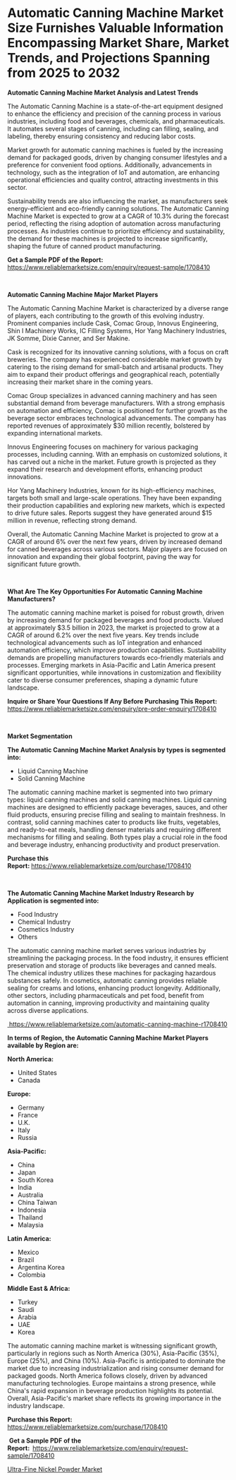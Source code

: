 <p><h1>Automatic Canning Machine Market Size Furnishes Valuable Information Encompassing Market Share, Market Trends, and Projections Spanning from 2025 to 2032</h1></p><p><strong>Automatic Canning Machine Market Analysis and Latest Trends</strong></p>
<p><p>The Automatic Canning Machine is a state-of-the-art equipment designed to enhance the efficiency and precision of the canning process in various industries, including food and beverages, chemicals, and pharmaceuticals. It automates several stages of canning, including can filling, sealing, and labeling, thereby ensuring consistency and reducing labor costs. </p><p>Market growth for automatic canning machines is fueled by the increasing demand for packaged goods, driven by changing consumer lifestyles and a preference for convenient food options. Additionally, advancements in technology, such as the integration of IoT and automation, are enhancing operational efficiencies and quality control, attracting investments in this sector. </p><p>Sustainability trends are also influencing the market, as manufacturers seek energy-efficient and eco-friendly canning solutions. The Automatic Canning Machine Market is expected to grow at a CAGR of 10.3% during the forecast period, reflecting the rising adoption of automation across manufacturing processes. As industries continue to prioritize efficiency and sustainability, the demand for these machines is projected to increase significantly, shaping the future of canned product manufacturing.</p></p>
<p><strong>Get a Sample PDF of the Report:&nbsp;</strong> <a href="https://www.reliablemarketsize.com/enquiry/request-sample/1708410?utm_campaign=3354&utm_medium=2&utm_source=Github&utm_content=ia&utm_term=27032025&utm_id=automatic-canning-machine">https://www.reliablemarketsize.com/enquiry/request-sample/1708410</a></p>
<p>&nbsp;</p>
<p><strong>Automatic Canning Machine Major Market Players</strong></p>
<p><p>The Automatic Canning Machine Market is characterized by a diverse range of players, each contributing to the growth of this evolving industry. Prominent companies include Cask, Comac Group, Innovus Engineering, Shin I Machinery Works, IC Filling Systems, Hor Yang Machinery Industries, JK Somme, Dixie Canner, and Ser Makine.</p><p>Cask is recognized for its innovative canning solutions, with a focus on craft breweries. The company has experienced considerable market growth by catering to the rising demand for small-batch and artisanal products. They aim to expand their product offerings and geographical reach, potentially increasing their market share in the coming years.</p><p>Comac Group specializes in advanced canning machinery and has seen substantial demand from beverage manufacturers. With a strong emphasis on automation and efficiency, Comac is positioned for further growth as the beverage sector embraces technological advancements. The company has reported revenues of approximately $30 million recently, bolstered by expanding international markets.</p><p>Innovus Engineering focuses on machinery for various packaging processes, including canning. With an emphasis on customized solutions, it has carved out a niche in the market. Future growth is projected as they expand their research and development efforts, enhancing product innovations.</p><p>Hor Yang Machinery Industries, known for its high-efficiency machines, targets both small and large-scale operations. They have been expanding their production capabilities and exploring new markets, which is expected to drive future sales. Reports suggest they have generated around $15 million in revenue, reflecting strong demand.</p><p>Overall, the Automatic Canning Machine Market is projected to grow at a CAGR of around 6% over the next few years, driven by increased demand for canned beverages across various sectors. Major players are focused on innovation and expanding their global footprint, paving the way for significant future growth.</p></p>
<p>&nbsp;</p>
<p><strong>What Are The Key Opportunities For Automatic Canning Machine Manufacturers?</strong></p>
<p><p>The automatic canning machine market is poised for robust growth, driven by increasing demand for packaged beverages and food products. Valued at approximately $3.5 billion in 2023, the market is projected to grow at a CAGR of around 6.2% over the next five years. Key trends include technological advancements such as IoT integration and enhanced automation efficiency, which improve production capabilities. Sustainability demands are propelling manufacturers towards eco-friendly materials and processes. Emerging markets in Asia-Pacific and Latin America present significant opportunities, while innovations in customization and flexibility cater to diverse consumer preferences, shaping a dynamic future landscape.</p></p>
<p><strong>Inquire or Share Your Questions If Any Before Purchasing This Report:</strong> <a href="https://www.reliablemarketsize.com/enquiry/pre-order-enquiry/1708410?utm_campaign=3354&utm_medium=2&utm_source=Github&utm_content=ia&utm_term=27032025&utm_id=automatic-canning-machine">https://www.reliablemarketsize.com/enquiry/pre-order-enquiry/1708410</a></p>
<p>&nbsp;</p>
<p><strong>Market Segmentation</strong></p>
<p><strong>The Automatic Canning Machine Market Analysis by types is segmented into:</strong></p>
<p><ul><li>Liquid Canning Machine</li><li>Solid Canning Machine</li></ul></p>
<p><p>The automatic canning machine market is segmented into two primary types: liquid canning machines and solid canning machines. Liquid canning machines are designed to efficiently package beverages, sauces, and other fluid products, ensuring precise filling and sealing to maintain freshness. In contrast, solid canning machines cater to products like fruits, vegetables, and ready-to-eat meals, handling denser materials and requiring different mechanisms for filling and sealing. Both types play a crucial role in the food and beverage industry, enhancing productivity and product preservation.</p></p>
<p><strong>Purchase this Report:&nbsp;</strong><a href="https://www.reliablemarketsize.com/purchase/1708410?utm_campaign=3354&utm_medium=2&utm_source=Github&utm_content=ia&utm_term=27032025&utm_id=automatic-canning-machine">https://www.reliablemarketsize.com/purchase/1708410</a></p>
<p>&nbsp;</p>
<p><strong>The Automatic Canning Machine Market Industry Research by Application is segmented into:</strong></p>
<p><ul><li>Food Industry</li><li>Chemical Industry</li><li>Cosmetics Industry</li><li>Others</li></ul></p>
<p><p>The automatic canning machine market serves various industries by streamlining the packaging process. In the food industry, it ensures efficient preservation and storage of products like beverages and canned meals. The chemical industry utilizes these machines for packaging hazardous substances safely. In cosmetics, automatic canning provides reliable sealing for creams and lotions, enhancing product longevity. Additionally, other sectors, including pharmaceuticals and pet food, benefit from automation in canning, improving productivity and maintaining quality across diverse applications.</p></p>
<p><a href="https://www.reliablemarketsize.com/automatic-canning-machine-r1708410?utm_campaign=3354&utm_medium=2&utm_source=Github&utm_content=ia&utm_term=27032025&utm_id=automatic-canning-machine">&nbsp;https://www.reliablemarketsize.com/automatic-canning-machine-r1708410</a></p>
<p><strong>In terms of Region, the Automatic Canning Machine Market Players available by Region are:</strong></p>
<p>
    <p> <strong> North America: </strong>
        <ul>
            <li>United States</li>
            <li>Canada</li>
        </ul>
        </p> 
    <p> <strong> Europe: </strong>
        <ul>
            <li>Germany</li>
            <li>France</li>
            <li>U.K.</li>
            <li>Italy</li>
            <li>Russia</li>
        </ul>
        </p> 
    <p> <strong> Asia-Pacific: </strong>
        <ul>
            <li>China</li>
            <li>Japan</li>
            <li>South Korea</li>
            <li>India</li>
            <li>Australia</li>
            <li>China Taiwan</li>
            <li>Indonesia</li>
            <li>Thailand</li>
            <li>Malaysia</li>
        </ul>
        </p> 
    <p> <strong> Latin America: </strong>
        <ul>
            <li>Mexico</li>
            <li>Brazil</li>
            <li>Argentina Korea</li>
            <li>Colombia</li>
        </ul>
        </p> 
    <p> <strong> Middle East & Africa: </strong>
        <ul>
            <li>Turkey</li>
            <li>Saudi</li>
            <li>Arabia</li>
            <li>UAE</li>
            <li>Korea</li>
        </ul>
    </p>
    </p>
<p><p>The automatic canning machine market is witnessing significant growth, particularly in regions such as North America (30%), Asia-Pacific (35%), Europe (25%), and China (10%). Asia-Pacific is anticipated to dominate the market due to increasing industrialization and rising consumer demand for packaged goods. North America follows closely, driven by advanced manufacturing technologies. Europe maintains a strong presence, while China's rapid expansion in beverage production highlights its potential. Overall, Asia-Pacific's market share reflects its growing importance in the industry landscape.</p></p>
<p><strong>Purchase this Report: </strong><a href="https://www.reliablemarketsize.com/purchase/1708410?utm_campaign=3354&utm_medium=2&utm_source=Github&utm_content=ia&utm_term=27032025&utm_id=automatic-canning-machine">https://www.reliablemarketsize.com/purchase/1708410</a></p>
<p>&nbsp;<strong>Get a Sample PDF of the Report:&nbsp;&nbsp;</strong><a href="https://www.reliablemarketsize.com/enquiry/request-sample/1708410?utm_campaign=3354&utm_medium=2&utm_source=Github&utm_content=ia&utm_term=27032025&utm_id=automatic-canning-machine">https://www.reliablemarketsize.com/enquiry/request-sample/1708410</a></p>
<p><strong></strong></p>
<p><p><a href="https://github.com/OlenFleming68/Market-Research-Report-List-1/blob/main/ultra-fine-nickel-powder-market.md?utm_campaign=3354&utm_medium=2&utm_source=Github&utm_content=ia&utm_term=27032025&utm_id=automatic-canning-machine">Ultra-Fine Nickel Powder Market</a></p></p>